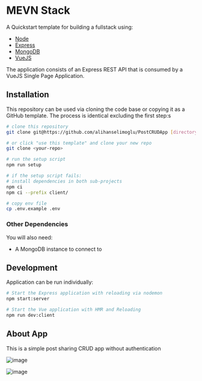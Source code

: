 # MEVN Stack

A Quickstart template for building a fullstack using:
- [Node](https://nodejs.org/)
- [Express](http://expressjs.com/)
- [MongoDB](https://www.mongodb.com/)
- [VueJS](https://vuejs.org/)

The application consists of an Express REST API that is consumed by a VueJS Single Page Application.

## Installation

This repository can be used via cloning the code base or copying it as a GitHub template. The process is identical excluding the first step:s

```sh
# clone this repository
git clone git@https://github.com/alihanselimoglu/PostCRUDApp [directory-name]

# or click "use this template" and clone your new repo
git clone <your-repo>

# run the setup script
npm run setup

# if the setup script fails:
# install dependencies in both sub-projects
npm ci
npm ci --prefix client/

# copy env file
cp .env.example .env
```

### Other Dependencies

You will also need:
  - A MongoDB instance to connect to

## Development



Application can be run individually:

```sh
# Start the Express application with reloading via nodemon
npm start:server

# Start the Vue application with HMR and Reloading
npm run dev:client
```

## About App

This is a simple post sharing CRUD app without authentication


![image](https://github.com/alihanselimoglu/PostCRUDApp/assets/82150661/032e9887-8e3e-48fe-b726-529728040963)

![image](https://github.com/alihanselimoglu/PostCRUDApp/assets/82150661/af856ee6-80ef-4e44-a464-3d6ddb8fe04e)

